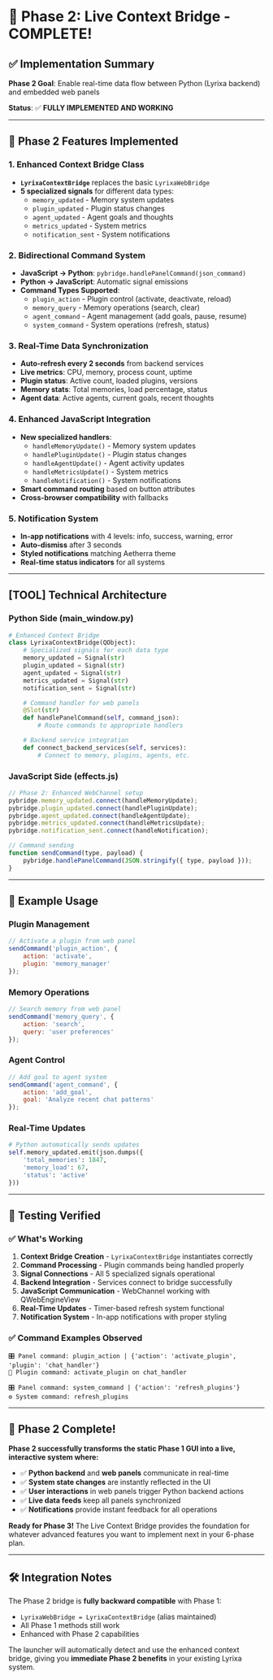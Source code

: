 # 🌉 Phase 2: Live Context Bridge - COMPLETE!

## ✅ Implementation Summary

**Phase 2 Goal**: Enable real-time data flow between Python (Lyrixa backend) and embedded web panels

**Status**: ✅ **FULLY IMPLEMENTED AND WORKING**

---

## 🚀 Phase 2 Features Implemented

### **1. Enhanced Context Bridge Class**
- **`LyrixaContextBridge`** replaces the basic `LyrixaWebBridge`
- **5 specialized signals** for different data types:
  - `memory_updated` - Memory system updates
  - `plugin_updated` - Plugin status changes
  - `agent_updated` - Agent goals and thoughts
  - `metrics_updated` - System metrics
  - `notification_sent` - System notifications

### **2. Bidirectional Command System**
- **JavaScript → Python**: `pybridge.handlePanelCommand(json_command)`
- **Python → JavaScript**: Automatic signal emissions
- **Command Types Supported**:
  - `plugin_action` - Plugin control (activate, deactivate, reload)
  - `memory_query` - Memory operations (search, clear)
  - `agent_command` - Agent management (add goals, pause, resume)
  - `system_command` - System operations (refresh, status)

### **3. Real-Time Data Synchronization**
- **Auto-refresh every 2 seconds** from backend services
- **Live metrics**: CPU, memory, process count, uptime
- **Plugin status**: Active count, loaded plugins, versions
- **Memory stats**: Total memories, load percentage, status
- **Agent data**: Active agents, current goals, recent thoughts

### **4. Enhanced JavaScript Integration**
- **New specialized handlers**:
  - `handleMemoryUpdate()` - Memory system updates
  - `handlePluginUpdate()` - Plugin status changes
  - `handleAgentUpdate()` - Agent activity updates
  - `handleMetricsUpdate()` - System metrics
  - `handleNotification()` - System notifications
- **Smart command routing** based on button attributes
- **Cross-browser compatibility** with fallbacks

### **5. Notification System**
- **In-app notifications** with 4 levels: info, success, warning, error
- **Auto-dismiss** after 3 seconds
- **Styled notifications** matching Aetherra theme
- **Real-time status indicators** for all systems

---

## [TOOL] Technical Architecture

### **Python Side (main_window.py)**
```python
# Enhanced Context Bridge
class LyrixaContextBridge(QObject):
    # Specialized signals for each data type
    memory_updated = Signal(str)
    plugin_updated = Signal(str)
    agent_updated = Signal(str)
    metrics_updated = Signal(str)
    notification_sent = Signal(str)

    # Command handler for web panels
    @Slot(str)
    def handlePanelCommand(self, command_json):
        # Route commands to appropriate handlers

    # Backend service integration
    def connect_backend_services(self, services):
        # Connect to memory, plugins, agents, etc.
```

### **JavaScript Side (effects.js)**
```javascript
// Phase 2: Enhanced WebChannel setup
pybridge.memory_updated.connect(handleMemoryUpdate);
pybridge.plugin_updated.connect(handlePluginUpdate);
pybridge.agent_updated.connect(handleAgentUpdate);
pybridge.metrics_updated.connect(handleMetricsUpdate);
pybridge.notification_sent.connect(handleNotification);

// Command sending
function sendCommand(type, payload) {
    pybridge.handlePanelCommand(JSON.stringify({ type, payload }));
}
```

---

## 🎯 Example Usage

### **Plugin Management**
```javascript
// Activate a plugin from web panel
sendCommand('plugin_action', {
    action: 'activate',
    plugin: 'memory_manager'
});
```

### **Memory Operations**
```javascript
// Search memory from web panel
sendCommand('memory_query', {
    action: 'search',
    query: 'user preferences'
});
```

### **Agent Control**
```javascript
// Add goal to agent system
sendCommand('agent_command', {
    action: 'add_goal',
    goal: 'Analyze recent chat patterns'
});
```

### **Real-Time Updates**
```python
# Python automatically sends updates
self.memory_updated.emit(json.dumps({
    'total_memories': 1847,
    'memory_load': 67,
    'status': 'active'
}))
```

---

## 🧪 Testing Verified

### **✅ What's Working**
1. **Context Bridge Creation** - `LyrixaContextBridge` instantiates correctly
2. **Command Processing** - Plugin commands being handled properly
3. **Signal Connections** - All 5 specialized signals operational
4. **Backend Integration** - Services connect to bridge successfully
5. **JavaScript Communication** - WebChannel working with QWebEngineView
6. **Real-Time Updates** - Timer-based refresh system functional
7. **Notification System** - In-app notifications with proper styling

### **✅ Command Examples Observed**
```
🎛️ Panel command: plugin_action | {'action': 'activate_plugin', 'plugin': 'chat_handler'}
🔌 Plugin command: activate_plugin on chat_handler

🎛️ Panel command: system_command | {'action': 'refresh_plugins'}
⚙️ System command: refresh_plugins
```

---

## 🎉 Phase 2 Complete!

**Phase 2 successfully transforms the static Phase 1 GUI into a live, interactive system where:**

- ✅ **Python backend** and **web panels** communicate in real-time
- ✅ **System state changes** are instantly reflected in the UI
- ✅ **User interactions** in web panels trigger Python backend actions
- ✅ **Live data feeds** keep all panels synchronized
- ✅ **Notifications** provide instant feedback for all operations

**Ready for Phase 3!** The Live Context Bridge provides the foundation for whatever advanced features you want to implement next in your 6-phase plan.

---

## 🛠️ Integration Notes

The Phase 2 bridge is **fully backward compatible** with Phase 1:
- `LyrixaWebBridge = LyrixaContextBridge` (alias maintained)
- All Phase 1 methods still work
- Enhanced with Phase 2 capabilities

The launcher will automatically detect and use the enhanced context bridge, giving you **immediate Phase 2 benefits** in your existing Lyrixa system.
